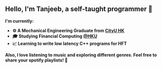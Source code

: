 ## Hello, I'm Tanjeeb, a self-taught programmer :wave:

<b>I'm currently:<b>
- :gear: A Mechanical Engineering Graduate from <a href="https://www.cityu.edu.hk/" target="_blank">CityU HK</a>
- :mortar_board: Studying Financial Computing <a href="https://www.hku.hk/" target="_blank">@HKU</a>
- :chart_with_upwards_trend: Learning to write low latency C++ programs for HFT


Also, I love listening to music and exploring different genres. Feel free to share your spotify playlists! :musical_note:

<!---
tanjeeb02/tanjeeb02 is a ✨ special ✨ repository because its `README.md` (this file) appears on your GitHub profile.
You can click the Preview link to take a look at your changes.
--->
